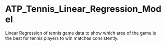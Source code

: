 # ATP_Tennis_Linear_Regression_Model
Linear Regression of tennis game data to show which area of the game  is the best for tennis players to win matches consistently.
